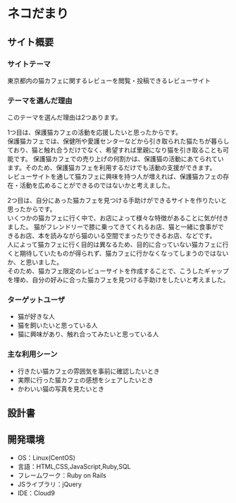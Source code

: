 # ネコだまり

## サイト概要

### サイトテーマ
東京都内の猫カフェに関するレビューを閲覧・投稿できるレビューサイト

### テーマを選んだ理由
このテーマを選んだ理由は2つあります。

1つ目は、保護猫カフェの活動を応援したいと思ったからです。  
保護猫カフェでは、保健所や愛護センターなどから引き取られた猫たちが暮らしており、猫と触れ合うだけでなく、希望すれば里親になり猫を引き取ることも可能です。
保護猫カフェでの売り上げの何割かは、保護猫の活動にあてられています。そのため、保護猫カフェを利用するだけでも活動の支援ができます。  
レビューサイトを通して猫カフェに興味を持つ人が増えれば、保護猫カフェの存在・活動を広めることができるのではないかと考えました。

2つ目は、自分にあった猫カフェを見つける手助けができるサイトを作りたいと思ったからです。  
いくつかの猫カフェに行く中で、お店によって様々な特徴があることに気が付きました。
猫がフレンドリーで膝に乗ってきてくれるお店、猫と一緒に食事ができるお店、本を読みながら猫のいる空間でまったりできるお店、などです。  
人によって猫カフェに行く目的は異なるため、目的に合っていない猫カフェに行くと期待していたものが得られず、猫カフェに行かなくなってしまうのではないか、と思いました。  
そのため、猫カフェ限定のレビューサイトを作成することで、こうしたギャップを埋め、自分の好みに合った猫カフェを見つける手助けをしたいと考えました。

### ターゲットユーザ
- 猫が好きな人
- 猫を飼いたいと思っている人
- 猫に興味があり、触れ合ってみたいと思っている人

### 主な利用シーン
- 行きたい猫カフェの雰囲気を事前に確認したいとき
- 実際に行った猫カフェの感想をシェアしたいとき
- かわいい猫の写真を見たいとき

## 設計書


## 開発環境
- OS：Linux(CentOS)
- 言語：HTML,CSS,JavaScript,Ruby,SQL
- フレームワーク：Ruby on Rails
- JSライブラリ：jQuery
- IDE：Cloud9
